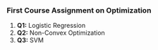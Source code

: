 ### First Course Assignment on Optimization

1. **Q1:** Logistic Regression
2. **Q2:** Non-Convex Optimization
3. **Q3:** SVM
